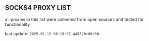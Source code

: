## SOCKS4 PROXY LIST

all proxies in this list were collected from open sources and tested for functionality

last update: `2025-01-12 06:19:57.449328+00:00`